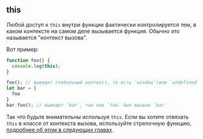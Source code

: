 ## this

Любой доступ к `this` внутри функции фактически контролируется тем, в каком контексте на самом деле вызывается функция. Обычно это называется "контекст вызова".

Вот пример:

```ts
function foo() {
  console.log(this);
}

foo(); // выведет глобальный контекст, то есть `window`(или `undefined` в strict mode)
let bar = {
  foo
}
bar.foo(); // выведет `bar`, так как `foo` был вызван `bar`
```

Так что будьте внимательны используя `this`. Если вы хотите отвязать `this` в классе от контекста вызова, используйте стрелочную функцию, [подробнее об этом в следующих главах][arrow].

[arrow]:../arrow-functions.md
